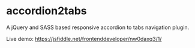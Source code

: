 # accordion2tabs
A jQuery and SASS based responsive accordion to tabs navigation plugin.

Live demo: https://jsfiddle.net/frontenddeveloper/nw0daxq3/1/
